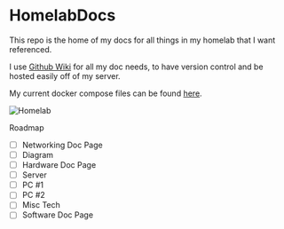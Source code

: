 # HomelabDocs

This repo is the home of my docs for all things in my homelab that I want referenced. 

I use [Github Wiki](https://github.com/reitenth/HomelabDocs/wiki) for all my doc needs, to have version control and be hosted easily off of my server. 

My current docker compose files can be found [here](https://github.com/reitenth/HomelabDocs/tree/main/docker).

![Homelab](https://external-content.duckduckgo.com/iu/?u=https%3A%2F%2Fcdn.dribbble.com%2Fusers%2F2038748%2Fscreenshots%2F15265168%2Fhomelab-logo-dribbble.jpg&f=1&nofb=1&ipt=9ebbc7c3cc8054fb3276ec825348cf0c4ba68cd3d1897ad9a2184d4863c36769)

Roadmap

- [ ]  Networking Doc Page
  - [ ] Diagram
- [ ]  Hardware Doc Page
  - [ ] Server
  - [ ] PC #1
  - [ ] PC #2
  - [ ] Misc Tech
- [ ]  Software Doc Page

